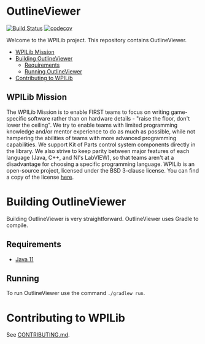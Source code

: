 # OutlineViewer

[![Build Status](https://dev.azure.com/wpilib/DesktopTools/_apis/build/status/wpilibsuite.OutlineViewer)](https://dev.azure.com/wpilib/DesktopTools/_build/latest?definitionId=8) [![codecov](https://codecov.io/gh/wpilibsuite/OutlineViewer/branch/JavaFX/graph/badge.svg)](https://codecov.io/gh/wpilibsuite/OutlineViewer)

Welcome to the WPILib project. This repository contains OutlineViewer.

- [WPILib Mission](#wpilib-mission)
- [Building OutlineViewer](#building-outline-viewer)
    - [Requirements](#requirements)
    - [Running OutlineViewer](#running)
- [Contributing to WPILib](#contributing-to-wpilib)

## WPILib Mission

The WPILib Mission is to enable FIRST teams to focus on writing game-specific software rather than on hardware details - "raise the floor, don't lower the ceiling". We try to enable teams with limited programming knowledge and/or mentor experience to do as much as possible, while not hampering the abilities of teams with more advanced programming capabilities. We support Kit of Parts control system components directly in the library. We also strive to keep parity between major features of each language (Java, C++, and NI's LabVIEW), so that teams aren't at a disadvantage for choosing a specific programming language. WPILib is an open-source project, licensed under the BSD 3-clause license. You can find a copy of the license [here](BSD_License_for_WPILib_code.txt).

# Building OutlineViewer

Building OutlineViewer is very straightforward. OutlineViewer uses Gradle to compile.

## Requirements
- [Java 11](http://jdk.java.net/11/)

## Running

To run OutlineViewer use the command `./gradlew run`.

# Contributing to WPILib

See [CONTRIBUTING.md](https://github.com/wpilibsuite/allwpilib/blob/master/CONTRIBUTING.md).
